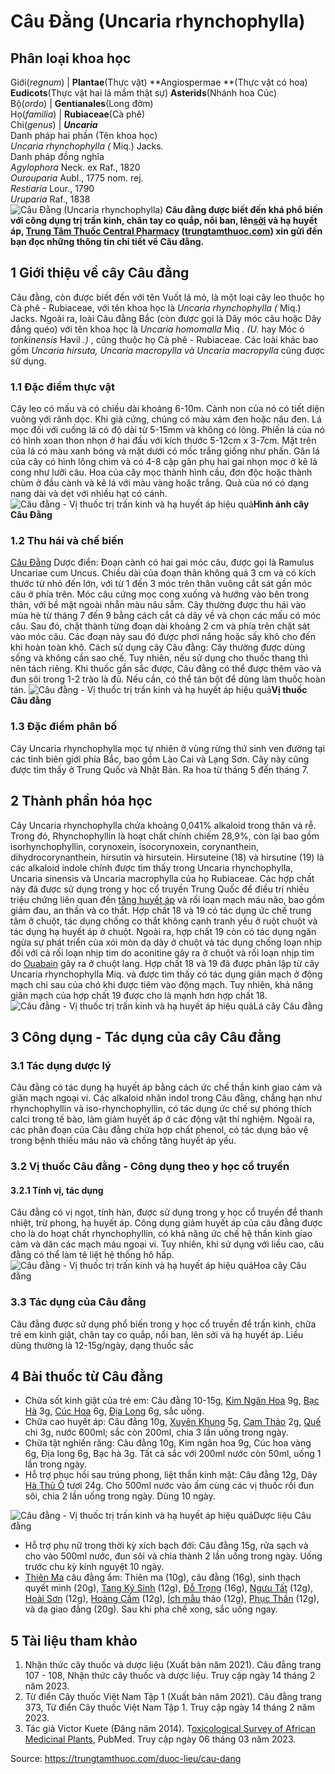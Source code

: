 # Câu Đằng (Uncaria rhynchophylla)

Phân loại khoa học  
---  
Giới(_regnum_) |  **Plantae**(Thực vật) **Angiospermae **(Thực vật có hoa) **Eudicots**(Thực vật hai lá mầm thật sự) **Asterids**(Nhánh hoa Cúc)  
Bộ(_ordo_) | **Gentianales**(Long đởm)  
Họ(_familia_) | **Rubiaceae**(Cà phê)  
Chi(_genus_) | **_Uncaria_**  
Danh pháp hai phần (Tên khoa học)  
_Uncaria rhynchophylla (_ Miq.) Jacks.  
Danh pháp đồng nghĩa  
_Agylophora_ Neck. ex Raf., 1820  
_Ourouparia_ Aubl., 1775 nom. rej.  
_Restiaria_ Lour., 1790  
_Uruparia_ Raf., 1838  
![Câu Đằng \(Uncaria rhynchophylla\)](https://trungtamthuoc.com/images/others/cay-cau-dang-0-2750.jpg)
**Câu đằng được biết đến khá phổ biến với công dụng trị trấn kinh, chân tay co quắp, nổi ban, lên[sởi](https://trungtamthuoc.com/bai-viet/benh-soi "sởi") và hạ huyết áp, [Trung Tâm Thuốc Central Pharmacy](https://trungtamthuoc.com/ "Trung Tâm Thuốc Central Pharmacy") ([trungtamthuoc.com](https://trungtamthuoc.com/ "trungtamthuoc.com")) xin gửi đến bạn đọc những thông tin chi tiết về Câu đằng.**
##  1 Giới thiệu về cây Câu đằng
Câu đằng, còn được biết đến với tên Vuốt lá mỏ, là một loại cây leo thuộc họ Cà phê - Rubiaceae, với tên khoa học là _Uncaria rhynchophylla (_ Miq.) Jacks. Ngoài ra, loài Câu đằng Bắc (còn được gọi là Dây móc câu hoặc Dây đắng quéo) với tên khoa học là _Uncaria homomalla_ Miq _. (U._ hay Móc ó _tonkinensis_ Havil _.)_ , cũng thuộc họ Cà phê - Rubiaceae. Các loài khác bao gồm _Uncaria hirsuta, Uncaria macropylla và Uncaria macropylla_ cũng được sử dụng.
### 1.1 Đặc điểm thực vật
Cây leo có mấu và có chiều dài khoảng 6-10m. Cành non của nó có tiết diện vuông với rãnh dọc. Khi già cứng, chúng có màu xám đen hoặc nâu đen. Lá mọc đối với cuống lá có độ dài từ 5-15mm và không có lông. Phiến lá của nó có hình xoan thon nhọn ở hai đầu với kích thước 5-12cm x 3-7cm. Mặt trên của lá có màu xanh bóng và mặt dưới có mốc trắng giống như phấn. Gân lá của cây có hình lông chim và có 4-8 cặp gân phụ hai gai nhọn mọc ở kẽ lá cong như lưỡi câu. Hoa của cây mọc thành hình cầu, đơn độc hoặc thành chùm ở đầu cành và kẽ lá với màu vàng hoặc trắng. Quả của nó có dạng nang dài và dẹt với nhiều hạt có cánh.
![Câu đằng - Vị thuốc trị trấn kinh và hạ huyết áp hiệu quả](https://trungtamthuoc.com/images/item/cay-cau-dang-5.jpg)**Hình ảnh cây Câu Đằng**
### 1.2 Thu hái và chế biến
[Câu Đằng](https://trungtamthuoc.com/hoat-chat/cau-dang "Câu Đằng") Dược điển: Đoạn cành có hai gai móc câu, được gọi là Ramulus Uncariae cum Uncus. Chiều dài của đoạn thân không quá 3 cm và có kích thước từ nhỏ đến lớn, với từ 1 đến 3 móc trên thân vuông cắt sát gần móc câu ở phía trên. Móc câu cứng mọc cong xuống và hướng vào bên trong thân, với bề mặt ngoài nhẵn màu nâu sẫm. 
Cây thường được thu hái vào mùa hè từ tháng 7 đến 9 bằng cách cắt cả dây về và chọn các mấu có móc câu. Sau đó, chặt thành từng đoạn dài khoảng 2 cm và phía trên chặt sát vào móc câu. Các đoạn này sau đó được phơi nắng hoặc sấy khô cho đến khi hoàn toàn khô.
Cách sử dụng cây Câu đằng: Cây thường được dùng sống và không cần sao chế. Tuy nhiên, nếu sử dụng cho thuốc thang thì nên tách riêng. Khi thuốc gần sắc được, Câu đằng có thể được thêm vào và đun sôi trong 1-2 trào là đủ. Nếu cần, có thể tán bột để dùng làm thuốc hoàn tán.
![Câu đằng - Vị thuốc trị trấn kinh và hạ huyết áp hiệu quả](https://trungtamthuoc.com/images/item/cay-cau-dang-1.jpg)**Vị thuốc Câu đằng**
### 1.3 Đặc điểm phân bố
Cây Uncaria rhynchophylla mọc tự nhiên ở vùng rừng thứ sinh ven đường tại các tỉnh biên giới phía Bắc, bao gồm Lào Cai và Lạng Sơn. Cây này cũng được tìm thấy ở Trung Quốc và Nhật Bản. Ra hoa từ tháng 5 đến tháng 7.
##  2 Thành phần hóa học
Cây Uncaria rhynchophylla chứa khoảng 0,041% alkaloid trong thân và rễ. Trong đó, Rhynchophyllin là hoạt chất chính chiếm 28,9%, còn lại bao gồm isorhynchophyllin, corynoxein, isocorynoxein, corynanthein, dihydrocorynanthein, hirsutin và hirsutein. 
Hirsuteine (18) và hirsutine (19) là các alkaloid indole chính được tìm thấy trong Uncaria rhynchophylla, Uncaria sinensis và Uncaria macrophylla của họ Rubiaceae. Các hợp chất này đã được sử dụng trong y học cổ truyền Trung Quốc để điều trị nhiều triệu chứng liên quan đến [tăng huyết áp](https://trungtamthuoc.com/bai-viet/tang-huyet-ap-thong-tin-ve-benh-danh-cho-benh-nhan "tăng huyết áp") và rối loạn mạch máu não, bao gồm giảm đau, an thần và co thắt.
Hợp chất 18 và 19 có tác dụng ức chế trung tâm ở chuột, tác dụng chống co thắt không cạnh tranh yếu ở ruột chuột và tác dụng hạ huyết áp ở chuột. Ngoài ra, hợp chất 19 còn có tác dụng ngăn ngừa sự phát triển của xói mòn dạ dày ở chuột và tác dụng chống loạn nhịp đối với cả rối loạn nhịp tim do aconitine gây ra ở chuột và rối loạn nhịp tim do [Ouabain](https://trungtamthuoc.com/hoat-chat/ouabain "Ouabain") gây ra ở chuột lang. Hợp chất 18 và 19 đã được phân lập từ cây Uncaria rhynchophylla Miq. và được tìm thấy có tác dụng giãn mạch ở động mạch chi sau của chó khi được tiêm vào động mạch. Tuy nhiên, khả năng giãn mạch của hợp chất 19 được cho là mạnh hơn hợp chất 18.
![Câu đằng - Vị thuốc trị trấn kinh và hạ huyết áp hiệu quả](https://trungtamthuoc.com/images/item/cay-cau-dang-2.jpg)Lá cây Câu đằng
##  3 Công dụng - Tác dụng của cây Câu đằng
### 3.1 Tác dụng dược lý 
Câu đằng có tác dụng hạ huyết áp bằng cách ức chế thần kinh giao cảm và giãn mạch ngoại vi. Các alkaloid nhân indol trong Câu đằng, chẳng hạn như rhynchophyllin và iso-rhynchophyllin, có tác dụng ức chế sự phóng thích calci trong tế bào, làm giảm huyết áp ở các động vật thí nghiệm. Ngoài ra, các phân đoạn của Câu đằng chứa hợp chất phenol, có tác dụng bảo vệ trong bệnh thiếu máu não và chống tăng huyết áp yếu.
### 3.2 Vị thuốc Câu đằng - Công dụng theo y học cổ truyền
#### 3.2.1 Tính vị, tác dụng
Câu đằng có vị ngọt, tính hàn, được sử dụng trong y học cổ truyền để thanh nhiệt, trừ phong, hạ huyết áp. Công dụng giảm huyết áp của câu đằng được cho là do hoạt chất rhynchophyllin, có khả năng ức chế hệ thần kinh giao cảm và dãn các mạch máu ngoại vi. Tuy nhiên, khi sử dụng với liều cao, câu đằng có thể làm tê liệt hệ thống hô hấp.
![Câu đằng - Vị thuốc trị trấn kinh và hạ huyết áp hiệu quả](https://trungtamthuoc.com/images/item/cay-cau-dang-3.jpg)Hoa cây Câu đằng
### 3.3 Tác dụng của Câu đằng
Câu đằng được sử dụng phổ biến trong y học cổ truyền để trấn kinh, chữa trẻ em kinh giật, chân tay co quắp, nổi ban, lên sởi và hạ huyết áp. Liều dùng thường là 12-15g/ngày, dạng thuốc sắc
##  4 Bài thuốc từ Câu đằng
  * Chữa sốt kinh giật của trẻ em: Câu đằng 10-15g, [Kim Ngân Hoa](https://trungtamthuoc.com/hoat-chat/kim-ngan-hoa "Kim Ngân Hoa") 9g, [Bạc Hà](https://trungtamthuoc.com/duoc-lieu/bac-ha "Bạc Hà") 3g, [Cúc Hoa](https://trungtamthuoc.com/hoat-chat/cuc-hoa "Cúc Hoa") 6g, [Địa Long](https://trungtamthuoc.com/hoat-chat/dia-long "Địa Long") 6g, sắc uống.
  * Chữa cao huyết áp: Câu đằng 10g, [Xuyên Khung](https://trungtamthuoc.com/hoat-chat/xuyen-khung "Xuyên Khung") 5g, [Cam Thảo](https://trungtamthuoc.com/duoc-lieu/cam-thao-32 "Cam Thảo") 2g, [Quế](https://trungtamthuoc.com/hoat-chat/que "Quế") chi 3g, nước 600ml; sắc còn 200ml, chia 3 lần uống trong ngày.
  * Chữa tật nghiến răng: Câu đằng 10g, Kim ngân hoa 9g, Cúc hoa vàng 6g, Địa long 6g, Bạc hà 3g. Tất cả sắc với 200ml nước còn 50ml, uống 1 lần trong ngày.
  * Hỗ trợ phục hồi sau trúng phong, liệt thần kinh mặt: Câu đằng 12g, Dây [Hà Thủ Ô](https://trungtamthuoc.com/duoc-lieu/ha-thu-o "Hà Thủ Ô") tươi 24g. Cho 500ml nước vào ấm cùng các vị thuốc rồi đun sôi, chia 2 lần uống trong ngày. Dùng 10 ngày.


![Câu đằng - Vị thuốc trị trấn kinh và hạ huyết áp hiệu quả](https://trungtamthuoc.com/images/item/cay-cau-dang-4.jpg)Dược liệu Câu đằng
  * Hỗ trợ phụ nữ trong thời kỳ xích bạch đới: Câu đằng 15g, rửa sạch và cho vào 500ml nước, đun sôi và chia thành 2 lần uống trong ngày. Uống trước chu kỳ kinh nguyệt 10 ngày.
  * [Thiên Ma](https://trungtamthuoc.com/hoat-chat/thien-ma "Thiên Ma") câu đằng ẩm: Thiên ma (10g), câu đằng (16g), sinh thạch quyết minh (20g), [Tang Ký Sinh](https://trungtamthuoc.com/hoat-chat/tang-ky-sinh "Tang Ký Sinh") (12g), [Đỗ Trọng](https://trungtamthuoc.com/duoc-lieu/do-trong-48 "Đỗ Trọng") (16g), [Ngưu Tất](https://trungtamthuoc.com/hoat-chat/nguu-tat "Ngưu Tất") (12g), [Hoài Sơn](https://trungtamthuoc.com/hoat-chat/hoai-son "Hoài Sơn") (12g), [Hoàng Cầm](https://trungtamthuoc.com/duoc-lieu/hoang-cam "Hoàng Cầm") (12g), [Ích mẫu](https://trungtamthuoc.com/hoat-chat/ich-mau "Ích mẫu") thảo (12g), [Phục Thần](https://trungtamthuoc.com/hoat-chat/phuc-than "Phục Thần") (12g), và dạ giao đằng (20g). Sau khi pha chế xong, sắc uống ngay.


##  5 Tài liệu tham khảo
  1. Nhận thức cây thuốc và dược liệu (Xuất bản năm 2021). Câu đằng trang 107 - 108, Nhận thức cây thuốc và dược liệu. Truy cập ngày 14 tháng 2 năm 2023.
  2. Từ điển Cây thuốc Việt Nam Tập 1 (Xuất bản năm 2021). Câu đằng trang 373, Từ điển Cây thuốc Việt Nam Tập 1. Truy cập ngày 14 tháng 2 năm 2023.
  3. Tác giả Victor Kuete (Đăng năm 2014). T[oxicological Survey of African Medicinal Plants](https://www.sciencedirect.com/book/9780128000182/toxicological-survey-of-african-medicinal-plants), PubMed. Truy cập ngày 06 tháng 03 năm 2023.




Source: https://trungtamthuoc.com/duoc-lieu/cau-dang